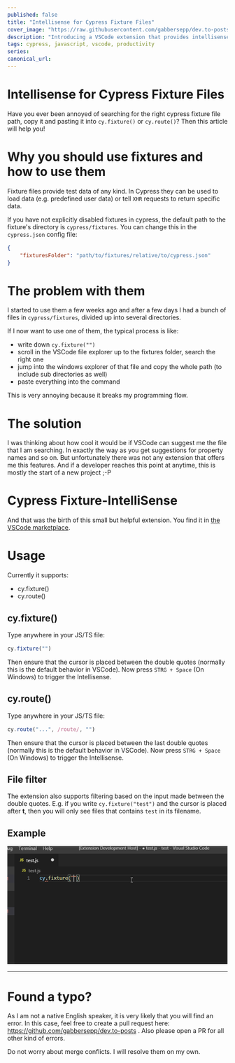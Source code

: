 ```yaml
---
published: false
title: "Intellisense for Cypress Fixture Files"
cover_image: "https://raw.githubusercontent.com/gabbersepp/dev.to-posts/master/blog-posts/intellisense-for-cypress-fixture-files/assets/header.png"
description: "Introducing a VSCode extension that provides intellisense for cypress fixture file paths"
tags: cypress, javascript, vscode, productivity
series:
canonical_url:
---
```


# Intellisense for Cypress Fixture Files
Have you ever been annoyed of searching for the right cypress fixture file path, copy it and pasting it into `cy.fixture()` or `cy.route()`? Then this article will help you!

# Why you should use fixtures and how to use them
Fixture files provide test data of any kind. In Cypress they can be used to load data (e.g. predefined user data) or tell `XHR` requests to return specific data.

If you have not explicitly disabled fixtures in cypress, the default path to the fixture's directory is `cypress/fixtures`. You can change this in the `cypress.json` config file:
```json
{
    "fixturesFolder": "path/to/fixtures/relative/to/cypress.json"
}
```


# The problem with them
I started to use them a few weeks ago and after a few days I had a bunch of files in `cypress/fixtures`, divided up into several directories.

If I now want to use one of them, the typical process is like:

* write down `cy.fixture("")`
* scroll in the VSCode file explorer up to the fixtures folder, search the right one
* jump into the windows explorer of that file and copy the whole path (to include sub directories as well)
* paste everything into the command

This is very annoying because it breaks my programming flow.

# The solution
I was thinking about how cool it would be if VSCode can suggest me the file that I am searching. In exactly the way as you get suggestions for property names and so on. 
But unfortunately there was not any extension that offers me this features. And if a developer reaches this point at anytime, this is mostly the start of a new project ;-P

# Cypress Fixture-IntelliSense
And that was the birth of this small but helpful extension. You find it in [the VSCode marketplace](https://marketplace.visualstudio.com/items?itemName=JosefBiehler.cypress-fixture-intellisense). 

# Usage
Currently it supports:

* cy.fixture()
* cy.route()

## cy.fixture()
Type anywhere in your JS/TS file:
```js
cy.fixture("")
```
Then ensure that the cursor is placed between the double quotes (normally this is the default behavior in VSCode). Now press `STRG + Space` (On Windows) to trigger the Intellisense.

## cy.route()
Type anywhere in your JS/TS file:
```js
cy.route("...", /route/, "")
```
Then ensure that the cursor is placed between the last double quotes (normally this is the default behavior in VSCode). Now press `STRG + Space` (On Windows) to trigger the Intellisense.

## File filter
The extension also supports filtering based on the input made between the double quotes.
E.g. if you write `cy.fixture("test")` and the cursor is placed after **t**, then you will only see files that contains `test` in its filename.

## Example

![Suggestion](./assets/example.gif)


----

# Found a typo?
As I am not a native English speaker, it is very likely that you will find an error. In this case, feel free to create a pull request here: https://github.com/gabbersepp/dev.to-posts . Also please open a PR for all other kind of errors.

Do not worry about merge conflicts. I will resolve them on my own. 